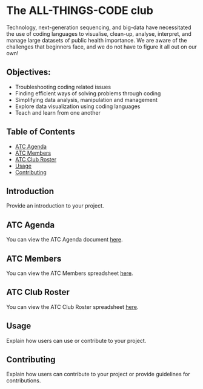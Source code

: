 # The ALL-THINGS-CODE club

Technology, next-generation sequencing, and big-data have necessitated the use of coding languages to visualise, clean-up, analyse, interpret, and manage large datasets of public health importance. We are aware of the challenges that beginners face, and we do not have to figure it all out on our own!

## Objectives:

- Troubleshooting coding related issues
- Finding efficient ways of solving problems through coding
- Simplifying data analysis, manipulation and management
- Explore data visualization using coding languages
- Teach and learn from one another

## Table of Contents

- [ATC Agenda](#atc-agenda)
- [ATC Members](#atc-members)
- [ATC Club Roster](#atc-club-roster)
- [Usage](#usage)
- [Contributing](#contributing)

## Introduction

Provide an introduction to your project.

## ATC Agenda

You can view the ATC Agenda document [here](https://drive.google.com/your-agenda-link).

## ATC Members

You can view the ATC Members spreadsheet [here](https://drive.google.com/your-members-link).

## ATC Club Roster

You can view the ATC Club Roster spreadsheet [here](https://drive.google.com/your-roster-link).

## Usage

Explain how users can use or contribute to your project.

## Contributing

Explain how users can contribute to your project or provide guidelines for contributions.


